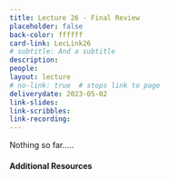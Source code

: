 ```yaml
---
title: Lecture 26 - Final Review
placeholder: false
back-color: ffffff
card-link: LecLink26
# subtitle: And a subtitle
description:
people:
layout: lecture
# no-link: true  # stops link to page 
deliverydate: 2023-05-02
link-slides:
link-scribbles:
link-recording:
---
```


Nothing so far.....

<h4>Additional Resources</h4>








